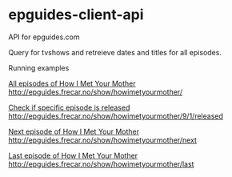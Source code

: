 epguides-client-api
===================

API for epguides.com 

Query for tvshows and retreieve dates and titles for all episodes. 

Running examples

[All episodes of How I Met Your Mother](http://epguides.frecar.no/show/howimetyourmother/)
    http://epguides.frecar.no/show/howimetyourmother/


[Check if specific episode is released](http://epguides.frecar.no/show/howimetyourmother/9/1/released)
    http://epguides.frecar.no/show/howimetyourmother/9/1/released

[Next episode of How I Met Your Mother](http://epguides.frecar.no/show/howimetyourmother/next)
    http://epguides.frecar.no/show/howimetyourmother/next

[Last episode of How I Met Your Mother](http://epguides.frecar.no/show/howimetyourmother/last)
    http://epguides.frecar.no/show/howimetyourmother/last

